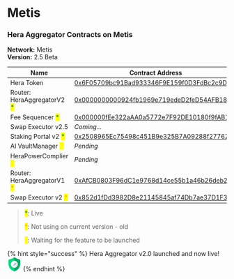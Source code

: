 # Metis

### Hera Aggregator Contracts on Metis <a href="#undefined" id="undefined"></a>

**Network:** Metis\
**Version:** 2.5 Beta

| Name                                                           | Contract Address                                                                                                                     |
| -------------------------------------------------------------- | ------------------------------------------------------------------------------------------------------------------------------------ |
| Hera Token                                                     | [0x6F05709bc91Bad933346F9E159f0D3FdBc2c9DCE](https://andromeda-explorer.metis.io/token/0x6F05709bc91Bad933346F9E159f0D3FdBc2c9DCE)   |
| Router: HeraAggregatorV2 <mark style="color:green;">\*</mark>  | [0x0000000000924fb1969e719edeD2feD54AFB183A](https://andromeda-explorer.metis.io/address/0x0000000000924fb1969e719edeD2feD54AFB183A) |
| Fee Sequencer <mark style="color:green;">\*</mark>             | [0x000000fEe322aAA0a5772e7F92DE10180f9fAB15](https://andromeda-explorer.metis.io/address/0x000000fEe322aAA0a5772e7F92DE10180f9fAB15) |
| Swap Executor v2.5                                             | _Coming..._                                                                                                                          |
| Staking Portal v2 <mark style="color:green;">\*</mark>         | [0x2508965Ec75498c451B9e325B7A09288f27762D8](https://andromeda-explorer.metis.io/address/0x2508965Ec75498c451B9e325B7A09288f27762D8) |
| AI VaultManager <mark style="color:yellow;">\*</mark>          | _Pending_                                                                                                                            |
| HeraPowerComplier <mark style="color:yellow;">\*</mark>        | _Pending_                                                                                                                            |
| Router: HeraAggregatorV1 <mark style="color:orange;">\*</mark> | [0xAfCB0803F96dC1e9768d14ce55b1a46b26deb24c](https://andromeda-explorer.metis.io/address/0xAfCB0803F96dC1e9768d14ce55b1a46b26deb24c) |
| Swap Executor v2 <mark style="color:orange;">\*</mark>         | [0x852d1fDd3982D8e21145845af74Db7ae37D1F383](https://andromeda-explorer.metis.io/address/0x852d1fDd3982D8e21145845af74Db7ae37D1F383) |

> <mark style="color:green;">\*</mark>: Live
>
> <mark style="color:orange;">\*</mark>: Not using on current version - old
>
> <mark style="color:yellow;">\*</mark>: Waiting for the feature to be launched

{% hint style="success" %}
Hera Aggregator v2.0 launched and now live! <img src="../.gitbook/assets/zero.png" alt="" data-size="line">
{% endhint %}
